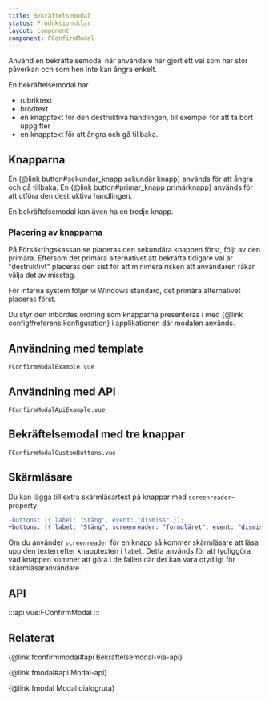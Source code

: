 ```yaml
---
title: Bekräftelsemodal
status: Produktionsklar
layout: component
component: FConfirmModal
---
```


Använd en bekräftelsemodal när användare har gjort ett val som har stor påverkan och som hen inte kan ångra enkelt.

En bekräftelsemodal har

-   rubriktext
-   brödtext
-   en knapptext för den destruktiva handlingen, till exempel för att ta bort uppgifter
-   en knapptext för att ångra och gå tillbaka.

## Knapparna

En {@link button#sekundar_knapp sekundär knapp} används för att ångra och gå tillbaka.
En {@link button#primar_knapp primärknapp} används för att utföra den destruktiva handlingen.

En bekräftelsemodal kan även ha en tredje knapp.

### Placering av knapparna

På Försäkringskassan.se placeras den sekundära knappen först, följt av den primära. Eftersom det primära alternativet att bekräfta tidigare val är "destruktivt" placeras den sist för att minimera risken att användaren råkar välja det av misstag.

För interna system följer vi Windows standard, det primära alternativet placeras först.

Du styr den inbördes ordning som knapparna presenteras i med {@link config#referens konfiguration} i applikationen där modalen används.

## Användning med template

```import
FConfirmModalExample.vue
```

## Användning med API

```import
FConfirmModalApiExample.vue
```

## Bekräftelsemodal med tre knappar

```import
FConfirmModalCustomButtons.vue
```

## Skärmläsare

Du kan lägga till extra skärmläsartext på knappar med `screenreader`-property:

```diff
-buttons: [{ label: "Stäng", event: "dismiss" }];
+buttons: [{ label: "Stäng", screenreader: "formuläret", event: "dismiss" }];
```

Om du använder `screenreader` för en knapp så kommer skärmläsare att läsa upp den texten efter knapptexten i `label`. Detta används för att tydliggöra vad knappen kommer att göra i de fallen där det kan vara otydligt för skärmläsaranvändare.

## API

:::api
vue:FConfirmModal
:::

## Relaterat

{@link fconfirmmodal#api Bekräftelsemodal-via-api}

{@link fmodal#api Modal-api}

{@link fmodal Modal dialogruta}
